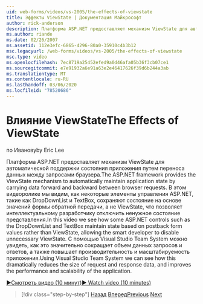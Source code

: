```yaml
---
uid: web-forms/videos/vs-2005/the-effects-of-viewstate
title: Эффекты ViewState | Документация Майкрософт
author: rick-anderson
description: Платформа ASP.NET предоставляет механизм ViewState для автоматической поддержки состояния приложения путем переноса данных между запроса браузера и обратно...
ms.author: riande
ms.date: 02/26/2007
ms.assetid: 112e3efc-6865-4296-80a0-35910c4b3b12
msc.legacyurl: /web-forms/videos/vs-2005/the-effects-of-viewstate
msc.type: video
ms.openlocfilehash: 7ec8719a25452efed9a0d46afa05b36f3cb07ce1
ms.sourcegitcommit: e7e91932a6e91a63e2e46417626f39d6b244a3ab
ms.translationtype: MT
ms.contentlocale: ru-RU
ms.lasthandoff: 03/06/2020
ms.locfileid: "78520686"
---
```

# <a name="the-effects-of-viewstate"></a><span data-ttu-id="2d67e-103">Влияние ViewState</span><span class="sxs-lookup"><span data-stu-id="2d67e-103">The Effects of ViewState</span></span>

<span data-ttu-id="2d67e-104">по Иванову</span><span class="sxs-lookup"><span data-stu-id="2d67e-104">by Eric Lee</span></span>

<span data-ttu-id="2d67e-105">Платформа ASP.NET предоставляет механизм ViewState для автоматической поддержки состояния приложения путем переноса данных между запросами браузера.</span><span class="sxs-lookup"><span data-stu-id="2d67e-105">The ASP.NET framework provides the ViewState mechanism to automatically maintain application state by carrying data forward and backward between browser requests.</span></span> <span data-ttu-id="2d67e-106">В этом видеоролике мы видим, как некоторые элементы управления ASP.NET, такие как DropDownList и TextBox, сохраняют состояние на основе значений формы обратной передачи, а не ViewState, что позволяет интеллектуальному разработчику отключить ненужное состояние представления.</span><span class="sxs-lookup"><span data-stu-id="2d67e-106">In this video we see how some ASP.NET controls such as the DropDownList and TextBox maintain state based on postback form values rather than ViewState, allowing the smart developer to disable unnecessary ViewState.</span></span> <span data-ttu-id="2d67e-107">С помощью Visual Studio Team System можно увидеть, как это значительно сокращает объем данных запросов и ответов, а также повышает производительность и масштабируемость приложения.</span><span class="sxs-lookup"><span data-stu-id="2d67e-107">Using Visual Studio Team System we can see how this dramatically reduces the size of request and response data, and improves the performance and scalability of the application.</span></span>

[<span data-ttu-id="2d67e-108">&#9654;Смотреть видео (10 минут)</span><span class="sxs-lookup"><span data-stu-id="2d67e-108">&#9654; Watch video (10 minutes)</span></span>](https://channel9.msdn.com/Blogs/ASP-NET-Site-Videos/the-effects-of-viewstate)

> [!div class="step-by-step"]
> <span data-ttu-id="2d67e-109">[Назад](using-the-load-test-agent.md)
> [Вперед](how-do-i-integrate-defect-tracking-with-testing.md)</span><span class="sxs-lookup"><span data-stu-id="2d67e-109">[Previous](using-the-load-test-agent.md)
[Next](how-do-i-integrate-defect-tracking-with-testing.md)</span></span>
